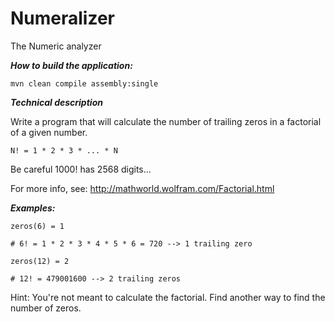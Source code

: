 # Numeralizer
The Numeric analyzer

***How to build the application:***

```aidl
mvn clean compile assembly:single
```

***Technical description***

Write a program that will calculate the number of trailing zeros in a factorial of a given number.

```aidl
N! = 1 * 2 * 3 * ... * N
```

Be careful 1000! has 2568 digits...

For more info, see: http://mathworld.wolfram.com/Factorial.html

***Examples:***

```aidl
zeros(6) = 1

# 6! = 1 * 2 * 3 * 4 * 5 * 6 = 720 --> 1 trailing zero
```

```aidl
zeros(12) = 2

# 12! = 479001600 --> 2 trailing zeros
```

Hint: You're not meant to calculate the factorial. Find another way to find the number of zeros.
